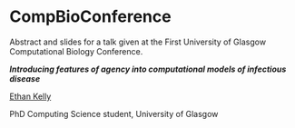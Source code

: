 # CompBioConference

 Abstract and slides for a talk given at the First University of Glasgow Computational Biology Conference.

__*Introducing features of agency into computational models of infectious disease*__


[Ethan Kelly](mailto:e.kelly.1@research.gla.ac.uk)

PhD Computing Science student, University of Glasgow
